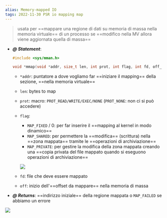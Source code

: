 ```yaml
---
alias: Memory-mapped IO
tags: 2022-11-30 PSR io mapping map
---
```


> usata per ==mappare una regione di dati su memoria di massa nella memoria virtuale== di un processo
> se ==modifico nella MV allora viene aggiornata quella di massa==

- ***@ Statement***:
	```c
	#include <sys/mman.h>  
	
	void *mmap(void *addr, size_t len, int prot, int flag, int fd, off_t off);
	```
	- `*addr`: puntatore a dove vogliamo far ==iniziare il mapping== della sezione, ==nella memoria virtuale==
	- `len`: bytes to map
	- `prot`: macro: `PROT_READ/WRITE/EXEC/NONE` (`PROT_NONE`: non ci si può accedere)
	- `flag`:
		- `MAP_FIXED` / 0: per far inserire il ==mapping al kernel in modo dinamico==
		- `MAP_SHARED`: per permettere la ==modifica== (scrittura) nella ==zona mappata== tramite le ==operazioni di archiviazione==
		- `MAP_PRIVATE`: per gestire la modifica della zona mappata creando una ==copia privata del file mappato quando si eseguono operazioni di archiviazione==

		![](Uni/PSR/img/maptype.jpeg)

	- `fd`: file che deve essere mappato
	- `off`: inizio dell'==offset da mappare== nella memoria di massa

- ***@ Returns***: ==indirizzo iniziale== della regione mappata o `MAP_FAILED` se abbiamo un errore

![](Uni/PSR/img/map.jpeg)
